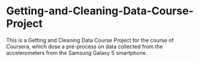 # Getting-and-Cleaning-Data-Course-Project
This is a Getting and Cleaning Data Course Project for the course of Coursera, which dose a pre-process on  data collected from the accelerometers from the Samsung Galaxy S smartphone.
